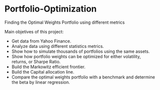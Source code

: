 # Portfolio-Optimization
Finding the Optimal Weights Portfolio using different metrics

Main objetives of this project:

- Get data from Yahoo Finance.
- Analyze data using different statistics metrics.
- Show how to simulate thousands of portfolios using the same assets.
- Show how portfolio weights can be optimized for either volatility, returns, or Sharpe Ratio.
- Build the Markowitz efficient frontier.
- Build the Capital allocation line.
- Compare the optimal weights portfolio with a benchmark and determine the beta by linear regression.

